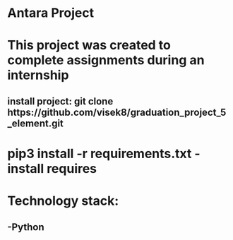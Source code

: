 <h1>
Antara Project
</h1>
<h1>
This project was created to complete assignments during an internship
</h1>
<h2>
install project: git clone https://github.com/visek8/graduation_project_5_element.git 
</h2>
<h1>
pip3 install -r requirements.txt - install requires
</h1>
<h1>
Technology stack:
</h2>
<h2>
-Python
</h2>
